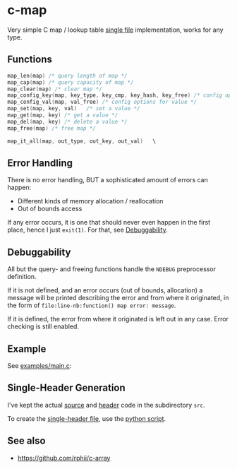 # c-map

Very simple C map / lookup table [single file](map.h) implementation, works for any type.

## Functions

```c
map_len(map) /* query length of map */
map_cap(map) /* query capacity of map */
map_clear(map) /* clear map */
map_config_key(map, key_type, key_cmp, key_hash, key_free) /* config options for key */
map_config_val(map, val_free) /* config options for value */
map_set(map, key, val)   /* set a value */
map_get(map, key) /* get a value */
map_del(map, key) /* delete a value */
map_free(map) /* free map */

map_it_all(map, out_type, out_key, out_val)   \
```

## Error Handling

There is no error handling, BUT a sophisticated amount of errors can happen:

- Different kinds of memory allocation / reallocation
- Out of bounds access

If any error occurs, it is one that should never even happen in the first
place, hence I just `exit(1)`. For that, see [Debuggability](#Debuggability).

## Debuggability

All but the query- and freeing functions handle the `NDEBUG` preprocessor
definition.

If it is not defined, and an error occurs (out of bounds, allocation) a message
will be printed describing the error and from where it originated, in the form
of `file:line-nb:function() map error: message`.

If it is defined, the error from where it originated is left out in any case.
Error checking is still enabled.

## Example

See [examples/main.c](examples/main.c):

## Single-Header Generation

I've kept the actual [source](src/array.c) and [header](src/array.h) code in the subdirectory `src`.

To create the [single-header file](array.h), use the [python script](gen-single-file.py).

## See also

- <https://github.com/rphii/c-array>


